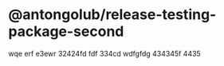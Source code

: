 # @antongolub/release-testing-package-second

wqe erf  e3ewr 32424fd fdf 334cd wdfgfdg 434345f 4435
